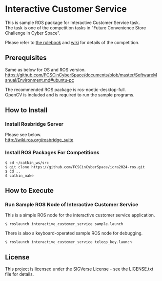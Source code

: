 # Interactive Customer Service

This is sample ROS package for Interactive Customer Service task.  
The task is one of the competition tasks in "Future Convenience Store Challenge in Cyber Space".

Please refer to [the rulebook](https://github.com/FCSCinCyberSpace/documents) and [wiki](https://github.com/FCSCinCyberSpace/icra2024-unity/wiki) for details of the competition.


## Prerequisites

Same as below for OS and ROS version.  
https://github.com/FCSCinCyberSpace/documents/blob/master/SoftwareManual/Environment.md#ubuntu-pc

The recommended ROS package is ros-noetic-desktop-full.  
OpenCV is included and is required to run the sample programs.

## How to Install

### Install Rosbridge Server

Please see below.  
http://wiki.ros.org/rosbridge_suite

### Install ROS Packages For Competitions

```bash:
$ cd ~/catkin_ws/src
$ git clone https://github.com/FCSCinCyberSpace/icra2024-ros.git
$ cd ..
$ catkin_make
```

## How to Execute

### Run Sample ROS Node of Interactive Customer Service

This is a simple ROS node for the interactive customer service application.

```bash:
$ roslaunch interactive_customer_service sample.launch
```

There is also a keyboard-operated sample ROS node for debugging.

```bash:
$ roslaunch interactive_customer_service teleop_key.launch 
```

## License

This project is licensed under the SIGVerse License - see the LICENSE.txt file for details.
